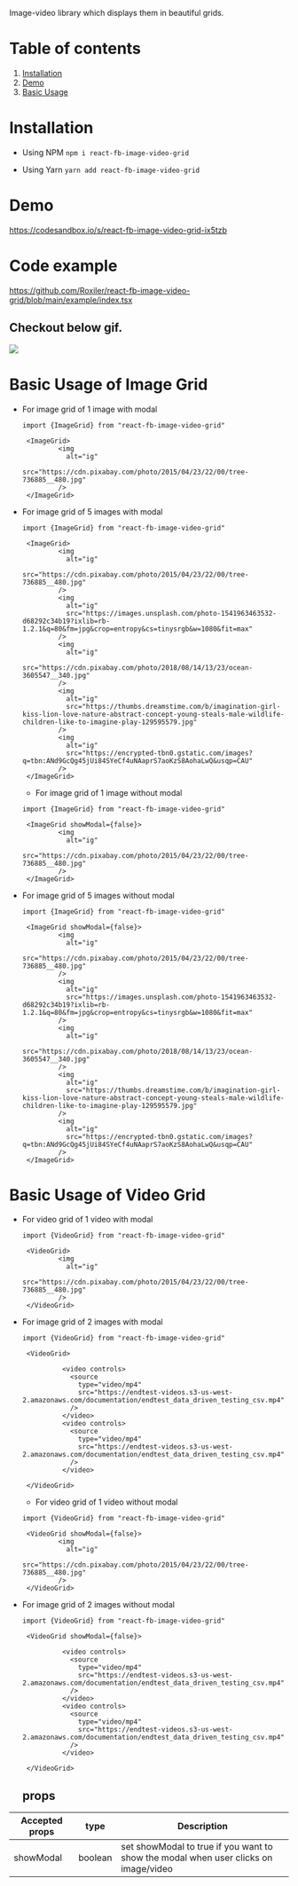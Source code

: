 Image-video library which displays them in beautiful grids.

# Table of contents

1. [Installation](#installation)
2. [Demo](#demo)
3. [Basic Usage](#basic-usage)

# Installation

- Using NPM
  `npm i react-fb-image-video-grid`

- Using Yarn
  `yarn add react-fb-image-video-grid`

# Demo

https://codesandbox.io/s/react-fb-image-video-grid-ix5tzb

# Code example

https://github.com/Roxiler/react-fb-image-video-grid/blob/main/example/index.tsx

## Checkout below gif.

![](https://media.giphy.com/media/o0vQSM2HbuWRa7e0CK/giphy.gif)

# Basic Usage of Image Grid

- For image grid of 1 image with modal

  ```
  import {ImageGrid} from "react-fb-image-video-grid"

   <ImageGrid>
           <img
             alt="ig"
             src="https://cdn.pixabay.com/photo/2015/04/23/22/00/tree-736885__480.jpg"
           />
   </ImageGrid>
  ```

- For image grid of 5 images with modal

  ```
  import {ImageGrid} from "react-fb-image-video-grid"

   <ImageGrid>
           <img
             alt="ig"
             src="https://cdn.pixabay.com/photo/2015/04/23/22/00/tree-736885__480.jpg"
           />
           <img
             alt="ig"
             src="https://images.unsplash.com/photo-1541963463532-d68292c34b19?ixlib=rb-1.2.1&q=80&fm=jpg&crop=entropy&cs=tinysrgb&w=1080&fit=max"
           />
           <img
             alt="ig"
             src="https://cdn.pixabay.com/photo/2018/08/14/13/23/ocean-3605547__340.jpg"
           />
           <img
             alt="ig"
             src="https://thumbs.dreamstime.com/b/imagination-girl-kiss-lion-love-nature-abstract-concept-young-steals-male-wildlife-children-like-to-imagine-play-129595579.jpg"
           />
           <img
             alt="ig"
             src="https://encrypted-tbn0.gstatic.com/images?q=tbn:ANd9GcQg45jUi84SYeCf4uNAaprS7aoKzS8AohaLwQ&usqp=CAU"
           />
   </ImageGrid>
  ```

  - For image grid of 1 image without modal

  ```
  import {ImageGrid} from "react-fb-image-video-grid"

   <ImageGrid showModal={false}>
           <img
             alt="ig"
             src="https://cdn.pixabay.com/photo/2015/04/23/22/00/tree-736885__480.jpg"
           />
   </ImageGrid>
  ```

- For image grid of 5 images without modal

  ```
  import {ImageGrid} from "react-fb-image-video-grid"

   <ImageGrid showModal={false}>
           <img
             alt="ig"
             src="https://cdn.pixabay.com/photo/2015/04/23/22/00/tree-736885__480.jpg"
           />
           <img
             alt="ig"
             src="https://images.unsplash.com/photo-1541963463532-d68292c34b19?ixlib=rb-1.2.1&q=80&fm=jpg&crop=entropy&cs=tinysrgb&w=1080&fit=max"
           />
           <img
             alt="ig"
             src="https://cdn.pixabay.com/photo/2018/08/14/13/23/ocean-3605547__340.jpg"
           />
           <img
             alt="ig"
             src="https://thumbs.dreamstime.com/b/imagination-girl-kiss-lion-love-nature-abstract-concept-young-steals-male-wildlife-children-like-to-imagine-play-129595579.jpg"
           />
           <img
             alt="ig"
             src="https://encrypted-tbn0.gstatic.com/images?q=tbn:ANd9GcQg45jUi84SYeCf4uNAaprS7aoKzS8AohaLwQ&usqp=CAU"
           />
   </ImageGrid>
  ```

# Basic Usage of Video Grid

- For video grid of 1 video with modal

  ```
  import {VideoGrid} from "react-fb-image-video-grid"

   <VideoGrid>
           <img
             alt="ig"
             src="https://cdn.pixabay.com/photo/2015/04/23/22/00/tree-736885__480.jpg"
           />
   </VideoGrid>
  ```

- For image grid of 2 images with modal

  ```
  import {VideoGrid} from "react-fb-image-video-grid"

   <VideoGrid>

            <video controls>
              <source
                type="video/mp4"
                src="https://endtest-videos.s3-us-west-2.amazonaws.com/documentation/endtest_data_driven_testing_csv.mp4"
              />
            </video>
            <video controls>
              <source
                type="video/mp4"
                src="https://endtest-videos.s3-us-west-2.amazonaws.com/documentation/endtest_data_driven_testing_csv.mp4"
              />
            </video>

   </VideoGrid>
  ```

  - For video grid of 1 video without modal

  ```
  import {VideoGrid} from "react-fb-image-video-grid"

   <VideoGrid showModal={false}>
           <img
             alt="ig"
             src="https://cdn.pixabay.com/photo/2015/04/23/22/00/tree-736885__480.jpg"
           />
   </VideoGrid>
  ```

- For image grid of 2 images without modal

  ```
  import {VideoGrid} from "react-fb-image-video-grid"

   <VideoGrid showModal={false}>

            <video controls>
              <source
                type="video/mp4"
                src="https://endtest-videos.s3-us-west-2.amazonaws.com/documentation/endtest_data_driven_testing_csv.mp4"
              />
            </video>
            <video controls>
              <source
                type="video/mp4"
                src="https://endtest-videos.s3-us-west-2.amazonaws.com/documentation/endtest_data_driven_testing_csv.mp4"
              />
            </video>

   </VideoGrid>
  ```

  ## props

| Accepted props |   type  | Description                                                                             |
| -------------- |---------|-----------------------------------------------------------------------------------------|
| showModal      | boolean |set showModal to true if you want to show the modal when user clicks on image/video       |
